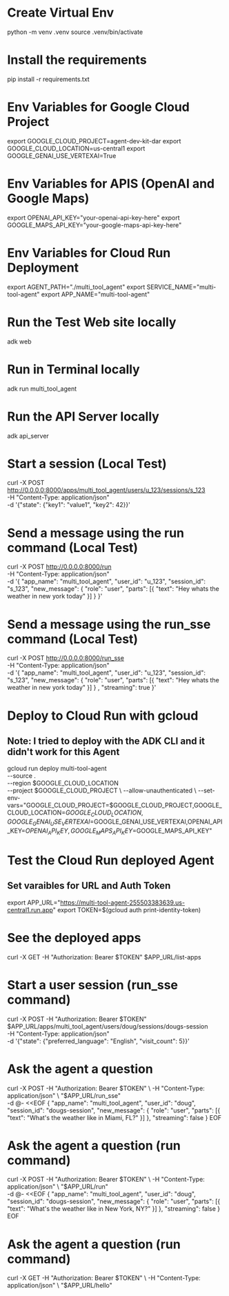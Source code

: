 # Create Virtual Env
python -m venv .venv
source .venv/bin/activate

# Install the requirements
pip install -r requirements.txt

# Env Variables for Google Cloud Project
export GOOGLE_CLOUD_PROJECT=agent-dev-kit-dar
export GOOGLE_CLOUD_LOCATION=us-central1 
export GOOGLE_GENAI_USE_VERTEXAI=True

# Env Variables for APIS (OpenAI and Google Maps)
export OPENAI_API_KEY="your-openai-api-key-here"
export GOOGLE_MAPS_API_KEY="your-google-maps-api-key-here"

# Env Variables for Cloud Run Deployment
export AGENT_PATH="./multi_tool_agent" 
export SERVICE_NAME="multi-tool-agent"
export APP_NAME="multi-tool-agent"

# Run the Test Web site locally
adk web

# Run in Terminal locally
adk run multi_tool_agent

# Run the API Server locally
adk api_server

# Start a session (Local Test)
curl -X POST http://0.0.0.0:8000/apps/multi_tool_agent/users/u_123/sessions/s_123 \
  -H "Content-Type: application/json" \
  -d '{"state": {"key1": "value1", "key2": 42}}'

# Send a message using the run command (Local Test)
curl -X POST http://0.0.0.0:8000/run \
-H "Content-Type: application/json" \
-d '{
"app_name": "multi_tool_agent",
"user_id": "u_123",
"session_id": "s_123",
"new_message": {
    "role": "user",
    "parts": [{
    "text": "Hey whats the weather in new york today"
    }]
}
}'

# Send a message using the run_sse command (Local Test)
curl -X POST http://0.0.0.0:8000/run_sse \
-H "Content-Type: application/json" \
-d '{
"app_name": "multi_tool_agent",
"user_id": "u_123",
"session_id": "s_123",
"new_message": {
    "role": "user",
    "parts": [{
    "text": "Hey whats the weather in new york today"
    }]
}
,
"streaming": true
}'

# Deploy to Cloud Run with gcloud
## Note: I tried to deploy with the ADK CLI and it didn't work for this Agent
gcloud run deploy multi-tool-agent \
--source . \
--region $GOOGLE_CLOUD_LOCATION \
--project $GOOGLE_CLOUD_PROJECT \
--allow-unauthenticated \
--set-env-vars="GOOGLE_CLOUD_PROJECT=$GOOGLE_CLOUD_PROJECT,GOOGLE_CLOUD_LOCATION=$GOOGLE_CLOUD_LOCATION,GOOGLE_GENAI_USE_VERTEXAI=$GOOGLE_GENAI_USE_VERTEXAI,OPENAI_API_KEY=$OPENAI_API_KEY,GOOGLE_MAPS_API_KEY=$GOOGLE_MAPS_API_KEY"


# Test the Cloud Run deployed Agent

## Set varaibles for URL and Auth Token
export APP_URL="https://multi-tool-agent-255503383639.us-central1.run.app"
export TOKEN=$(gcloud auth print-identity-token)

# See the deployed apps
curl -X GET -H "Authorization: Bearer $TOKEN" $APP_URL/list-apps

# Start a user session (run_sse command)
curl -X POST -H "Authorization: Bearer $TOKEN" \
    $APP_URL/apps/multi_tool_agent/users/doug/sessions/dougs-session \
    -H "Content-Type: application/json" \
    -d '{"state": {"preferred_language": "English", "visit_count": 5}}'

# Ask the agent a question
curl -X POST -H "Authorization: Bearer $TOKEN" \
     -H "Content-Type: application/json" \
     "$APP_URL/run_sse" \
     -d @- <<EOF
{
  "app_name": "multi_tool_agent",
  "user_id": "doug",
  "session_id": "dougs-session",
  "new_message": {
    "role": "user",
    "parts": [{
      "text": "What's the weather like in Miami, FL?"
    }]
  },
  "streaming": false
}
EOF

# Ask the agent a question (run command)
curl -X POST -H "Authorization: Bearer $TOKEN" \
     -H "Content-Type: application/json" \
     "$APP_URL/run" \
     -d @- <<EOF
{
  "app_name": "multi_tool_agent",
  "user_id": "doug",
  "session_id": "dougs-session",
  "new_message": {
    "role": "user",
    "parts": [{
      "text": "What's the weather like in New York, NY?"
    }]
  },
  "streaming": false
}
EOF

# Ask the agent a question (run command)
curl -X GET -H "Authorization: Bearer $TOKEN" \
     -H "Content-Type: application/json" \
     "$APP_URL/hello"
     
